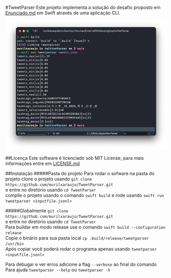 #TweetParser
Este projeto implementa a solução do desafio proposto em [Enunciado.md](https://github.com/murilxaraujo/TweetParser/blob/main/Enunciado.md) em Swift através de uma aplicação CLI.

![](https://github.com/murilxaraujo/TweetParser/blob/main/Docs/Screen%20Shot%202020-10-21%20at%2021.34.56.png?raw=true)

##Licença
Este software é licenciado sob MIT License, para mais informações entre em [LICENSE.md](https://github.com/murilxaraujo/TweetParser/blob/main/LICENSE.md)

##Instalação
#####Pasta do projeto
Para rodar o sofware na pasta do projeto clone o projeto usando
`git clone https://github.com/murilxaraujo/TweetParser.git`<br>e entre no diretório usando
`cd TweetParser`<br>
compile o projeto usando o comando `swift build` e rode usando `swift run tweetparser <inputfile.jsonl>`

#####Globalmente
`git clone https://github.com/murilxaraujo/TweetParser.git`<br>e entre no diretório usando
`cd TweetParser`<br>
Para buildar em modo release use o comando `swift build --configuration release`<br>
Copie o binário para sua pasta local
`cp .build/release/tweetparser /usr/bin`<br>
Após copiar você poderá rodar o programa apenas usando `tweetparser <inputfile.jsonl>`

Para debugar e ver erros adicione a flag `--verbose` ao final do comando<br>
Para ajuda `tweetparser --help` ou `tweetparser -h`
